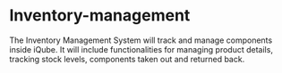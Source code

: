 # Inventory-management
The Inventory Management System will track and manage components inside iQube. It will include functionalities for managing product details, tracking stock levels, components taken out and returned back.
